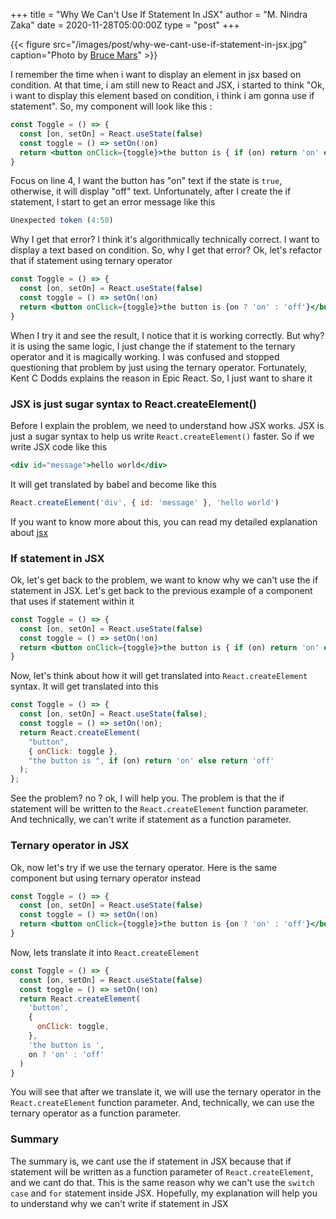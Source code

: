 +++
title = "Why We Can't Use If Statement In JSX"
author = "M. Nindra Zaka"
date = 2020-11-28T05:00:00Z
type = "post"
+++

{{< figure src="/images/post/why-we-cant-use-if-statement-in-jsx.jpg" caption="Photo by [Bruce Mars](https://unsplash.com/photos/xj8qrWvuOEs)" >}}

I remember the time when i want to display an element in jsx based on condition. At that time, i am still new to React and JSX, i started to think "Ok, i want to display this element based on condition, i think i am gonna use if statement". So, my component will look like this :

```jsx {linenos=table,hl_lines=[4]}
const Toggle = () => {
  const [on, setOn] = React.useState(false)
  const toggle = () => setOn(!on)
  return <button onClick={toggle}>the button is { if (on) return 'on' else return 'off' }</button>
}
```

Focus on line 4, I want the button has "on" text if the state is `true`, otherwise, it will display "off" text.
Unfortunately, after I create the if statement, I start to get an error message like this

```jsx
Unexpected token (4:50)
```

Why I get that error? I think it's algorithmically technically correct. I want to display a text based on condition. So, why I get that error? Ok, let's refactor that if statement using ternary operator

```jsx {linenos=table}
const Toggle = () => {
  const [on, setOn] = React.useState(false)
  const toggle = () => setOn(!on)
  return <button onClick={toggle}>the button is {on ? 'on' : 'off'}</button>
}
```

When I try it and see the result, I notice that it is working correctly. But why? it is using the same logic, I just change the if statement to the ternary operator and it is magically working. I was confused and stopped questioning that problem by just using the ternary operator. Fortunately, Kent C Dodds explains the reason in Epic React. So, I just want to share it

### JSX is just sugar syntax to React.createElement()

Before I explain the problem, we need to understand how JSX works. JSX is just a sugar syntax to help us write `React.createElement()` faster. So if we write JSX code like this

```jsx {linenos=table}
<div id="message">hello world</div>
```

It will get translated by babel and become like this

```javascript {linenos=table}
React.createElement('div', { id: 'message' }, 'hello world')
```

If you want to know more about this, you can read my detailed explanation about [jsx](https://mnindrazaka.com/how-to-enter-jsx-world-smoothly/)

### If statement in JSX

Ok, let's get back to the problem, we want to know why we can't use the if statement in JSX. Let's get back to the previous example of a component that uses if statement within it

```jsx {linenos=table}
const Toggle = () => {
  const [on, setOn] = React.useState(false)
  const toggle = () => setOn(!on)
  return <button onClick={toggle}>the button is { if (on) return 'on' else return 'off' }</button>
}
```

Now, let's think about how it will get translated into `React.createElement` syntax. It will get translated into this

```jsx {linenos=table}
const Toggle = () => {
  const [on, setOn] = React.useState(false);
  const toggle = () => setOn(!on);
  return React.createElement(
    "button",
    { onClick: toggle },
    "the button is ", if (on) return 'on' else return 'off'
  );
};
```

See the problem? no ? ok, I will help you. The problem is that the if statement will be written to the `React.createElement` function parameter. And technically, we can't write if statement as a function parameter.

### Ternary operator in JSX

Ok, now let's try if we use the ternary operator. Here is the same component but using ternary operator instead

```jsx {linenos=table}
const Toggle = () => {
  const [on, setOn] = React.useState(false)
  const toggle = () => setOn(!on)
  return <button onClick={toggle}>the button is {on ? 'on' : 'off'}</button>
}
```

Now, lets translate it into `React.createElement`

```jsx {linenos=table}
const Toggle = () => {
  const [on, setOn] = React.useState(false)
  const toggle = () => setOn(!on)
  return React.createElement(
    'button',
    {
      onClick: toggle,
    },
    'the button is ',
    on ? 'on' : 'off'
  )
}
```

You will see that after we translate it, we will use the ternary operator in the `React.createElement` function parameter. And, technically, we can use the ternary operator as a function parameter.

### Summary

The summary is, we cant use the if statement in JSX because that if statement will be written as a function parameter of `React.createElement`, and we cant do that. This is the same reason why we can't use the `switch case` and `for` statement inside JSX. Hopefully, my explanation will help you to understand why we can't write if statement in JSX
